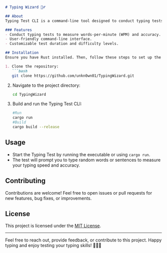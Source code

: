 ```markdown
# Typing Wizard 🧙‍♂️

## About
Typing Test CLI is a command-line tool designed to conduct typing tests, measuring users' typing speed and accuracy. It provides a straightforward environment for users to evaluate their typing skills efficiently.

### Features
- Conduct typing tests to measure words-per-minute (WPM) and accuracy.
- User-friendly command-line interface.
- Customizable test duration and difficulty levels.

## Installation
Ensure you have Rust installed. Then, follow these steps to set up the Typing Test CLI:

1. Clone the repository:
   ```bash
   git clone https://github.com/unkn0wn01/TypingWizard.git
   ```

2. Navigate to the project directory:
   ```bash
   cd TypingWizard
   ```

3. Build and run the Typing Test CLI:
   ```bash
   #Run 
   cargo run
   #Build
   cargo build --release
   ```

## Usage
- Start the Typing Test by running the executable or using `cargo run`.
- The test will prompt you to type random words or sentences to measure your typing speed and accuracy.

## Contributing
Contributions are welcome! Feel free to open issues or pull requests for new features, bug fixes, or improvements.

## License
This project is licensed under the [MIT License](LICENSE).

---

Feel free to reach out, provide feedback, or contribute to this project. Happy typing and enjoy testing your typing skills! 🎉👩‍💻
```


